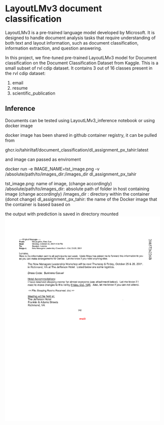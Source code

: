 # LayoutLMv3 document classification
LayoutLMv3 is a pre-trained language model developed by Microsoft. It is designed to handle document analysis tasks that require understanding of both text and layout information, such as document classification, information extraction, and question answering.

In this project, we fine-tuned pre-trained LayoutLMv3 model for Document classification on the Document Classification Dataset from Kaggle. 
This is a small subset of rvl cdip dataset. It contains 3 out of 16 classes present in the rvl cdip dataset:
1.	email
2.	resume
3.	scientific_publication

## Inference

Documents can be tested using LayoutLMv3_inference notebook or using docker image

docker image has been shared in github container registry, it can be pulled from 

  ghcr.io/tahiriltaf/document_classification/dl_assignment_px_tahir:latest

and image can passed as enviroment

 docker run -e IMAGE_NAME=tst_image.png -v /absolute/path/to/images_dir:/images_dir dl_assignment_px_tahir

 tst_image.png: name of image, (change accordingly)
 /absolute/path/to/images_dir: absolute path of folder in host containing image (change accordingly)
 /images_dir : directory within the container (donot change) 
 dl_assignment_px_tahir: the name of the Docker image that the container is based based on

 the output with prediction is saved in directory mounted
![output image with prediction](prediction.png)


